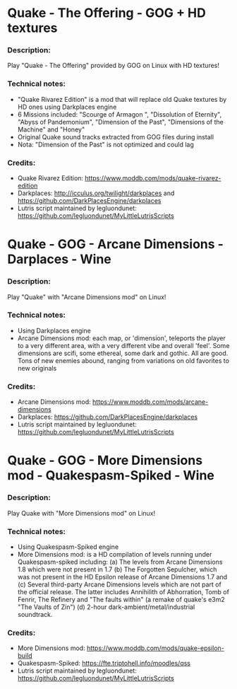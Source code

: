 # Quake - The Offering - GOG + HD textures
### Description:
Play "Quake - The Offering" provided by GOG on Linux with HD textures!
### Technical notes:
- "Quake Rivarez Edition" is a mod that will replace old Quake textures by HD ones using Darkplaces engine
- 6 Missions included: "Scourge of Armagon ", "Dissolution of Eternity", "Abyss of Pandemonium", "Dimension of the Past", "Dimensions of the Machine" and "Honey"
- Original Quake sound tracks extracted from GOG files during install
- Nota: "Dimension of the Past" is not optimized and could lag
### Credits:
- Quake Rivarez Edition: https://www.moddb.com/mods/quake-rivarez-edition
- Darkplaces: http://icculus.org/twilight/darkplaces and https://github.com/DarkPlacesEngine/darkplaces
- Lutris script maintained by legluondunet: https://github.com/legluondunet/MyLittleLutrisScripts


# Quake - GOG - Arcane Dimensions - Darplaces - Wine
### Description:
Play "Quake" with "Arcane Dimensions mod" on Linux!
### Technical notes:
- Using Darkplaces engine
-  Arcane Dimensions mod: each map, or 'dimension', teleports the player to a very different area, with a very different vibe and overall 'feel'. Some dimensions are scifi, some ethereal, some dark and gothic. All are good. Tons of new enemies abound, ranging from variations on old favorites to new originals
### Credits:
- Arcane Dimensions mod: https://www.moddb.com/mods/arcane-dimensions
- Darkplaces: https://github.com/DarkPlacesEngine/darkplaces
- Lutris script maintained by legluondunet: https://github.com/legluondunet/MyLittleLutrisScripts


# Quake - GOG - More Dimensions mod - Quakespasm-Spiked - Wine
### Description:
Play Quake with "More Dimensions mod" on Linux!
### Technical notes:
- Using Quakespasm-Spiked engine
- More Dimensions mod: is a HD compilation of levels running under Quakespasm-spiked including: (a) The levels from Arcane Dimensions 1.8 which were not present in 1.7 (b) The Forgotten Sepulcher, which was not present in the HD Epsilon release of Arcane Dimensions 1.7 and (c) Several third-party Arcane Dimensions levels which are not part of the official release. The latter includes Annihilith of Abhorration, Tomb of Fenrir, The Refinery and "The faults within" (a remake of quake's e3m2 "The Vaults of Zin") (d) 2-hour dark-ambient/metal/industrial soundtrack.
### Credits:
- More Dimensions mod: https://www.moddb.com/mods/quake-epsilon-build
- Quakespasm-Spiked: https://fte.triptohell.info/moodles/qss
- Lutris script maintained by legluondunet: https://github.com/legluondunet/MyLittleLutrisScripts
